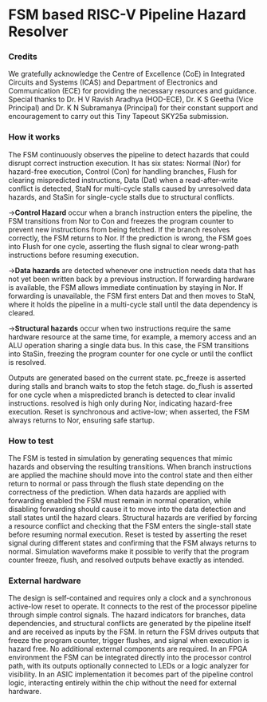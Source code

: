 <!---

This file is used to generate your project datasheet. Please fill in the information below and delete any unused
sections.

You can also include images in this folder and reference them in the markdown. Each image must be less than
512 kb in size, and the combined size of all images must be less than 1 MB.
-->
# FSM based RISC-V Pipeline Hazard Resolver

### Credits 
We gratefully acknowledge the Centre of Excellence (CoE) in Integrated Circuits and Systems (ICAS) and Department of Electronics and Communication (ECE) for providing the necessary resources and guidance. Special thanks to Dr. H V Ravish Aradhya (HOD-ECE), Dr. K S Geetha (Vice Principal) and Dr. K N Subramanya (Principal) for their constant support and encouragement to carry out this Tiny Tapeout SKY25a submission.

### How it works

The FSM continuously observes the pipeline to detect hazards that could disrupt correct instruction execution. It has six states: Normal (Nor) for hazard-free execution, Control (Con) for handling branches, Flush for clearing mispredicted instructions, Data (Dat) when a read-after-write conflict is detected, StaN for multi-cycle stalls caused by unresolved data hazards, and StaSin for single-cycle stalls due to structural conflicts.

->**Control Hazard** occur when a branch instruction enters the pipeline, the FSM transitions from Nor to Con and freezes the program counter to prevent new instructions from being fetched. If the branch resolves correctly, the FSM returns to Nor. If the prediction is wrong, the FSM goes into Flush for one cycle, asserting the flush signal to clear wrong-path instructions before resuming execution.

->**Data hazards** are detected whenever one instruction needs data that has not yet been written back by a previous instruction. If forwarding hardware is available, the FSM allows immediate continuation by staying in Nor. If forwarding is unavailable, the FSM first enters Dat and then moves to StaN, where it holds the pipeline in a multi-cycle stall until the data dependency is cleared.

->**Structural hazards** occur when two instructions require the same hardware resource at the same time, for example, a memory access and an ALU operation sharing a single data bus. In this case, the FSM transitions into StaSin, freezing the program counter for one cycle or until the conflict is resolved.

Outputs are generated based on the current state. pc_freeze is asserted during stalls and branch waits to stop the fetch stage. do_flush is asserted for one cycle when a mispredicted branch is detected to clear invalid instructions. resolved is high only during Nor, indicating hazard-free execution. Reset is synchronous and active-low; when asserted, the FSM always returns to Nor, ensuring safe startup.

### How to test

The FSM is tested in simulation by generating sequences that mimic hazards and observing the resulting transitions. When branch instructions are applied the machine should move into the control state and then either return to normal or pass through the flush state depending on the correctness of the prediction. When data hazards are applied with forwarding enabled the FSM must remain in normal operation, while disabling forwarding should cause it to move into the data detection and stall states until the hazard clears. Structural hazards are verified by forcing a resource conflict and checking that the FSM enters the single-stall state before resuming normal execution. Reset is tested by asserting the reset signal during different states and confirming that the FSM always returns to normal. Simulation waveforms make it possible to verify that the program counter freeze, flush, and resolved outputs behave exactly as intended.

### External hardware

The design is self-contained and requires only a clock and a synchronous active-low reset to operate. It connects to the rest of the processor pipeline through simple control signals. The hazard indicators for branches, data dependencies, and structural conflicts are generated by the pipeline itself and are received as inputs by the FSM. In return the FSM drives outputs that freeze the program counter, trigger flushes, and signal when execution is hazard free. No additional external components are required. In an FPGA environment the FSM can be integrated directly into the processor control path, with its outputs optionally connected to LEDs or a logic analyzer for visibility. In an ASIC implementation it becomes part of the pipeline control logic, interacting entirely within the chip without the need for external hardware.
